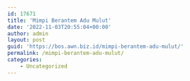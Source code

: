```yaml
---
id: 17671
title: 'Mimpi Berantem Adu Mulut'
date: '2022-11-03T20:55:04+00:00'
author: admin
layout: post
guid: 'https://bos.awn.biz.id/mimpi-berantem-adu-mulut/'
permalink: /mimpi-berantem-adu-mulut/
categories:
    - Uncategorized
---
```


